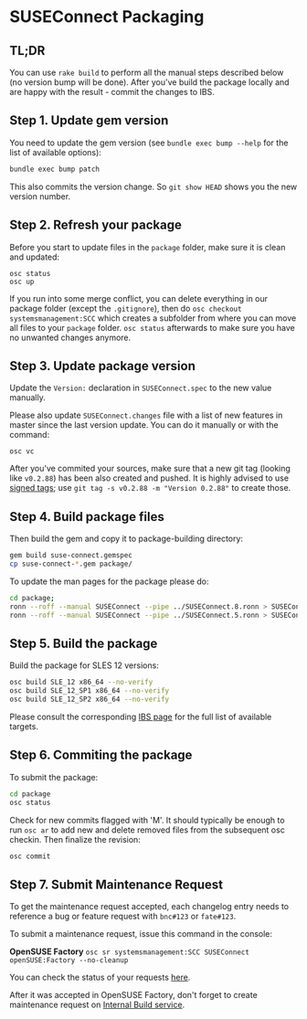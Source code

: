 # SUSEConnect Packaging

## TL;DR

You can use `rake build` to perform all the manual steps described below (no version bump will be done).
After you've build the package locally and are happy with the result - commit the changes to IBS.

## Step 1. Update gem version

You need to update the gem version (see `bundle exec bump --help` for the list of available options):

```bash
bundle exec bump patch
```
This also commits the version change. So `git show HEAD` shows you the new version number.

## Step 2. Refresh your package

Before you start to update files in the `package` folder, make sure it is clean and updated:
```
osc status
osc up
```

If you run into some merge conflict, you can delete everything in our package folder (except the `.gitignore`), then do
`osc checkout systemsmanagement:SCC` which creates a subfolder from where you can move all files to your `package` folder.
`osc status` afterwards to make sure you have no unwanted changes anymore.

## Step 3. Update package version

Update the `Version:` declaration in `SUSEConnect.spec` to the new value manually.

Please also update `SUSEConnect.changes` file with a list of new features in master since the last version update. You can do it manually or with the command:
```
osc vc
```

After you've commited your sources, make sure that a new git tag (looking like `v0.2.88`) has been also created and pushed. It is highly advised to use [signed tags](https://git-scm.com/book/en/v2/Git-Tools-Signing-Your-Work); use `git tag -s v0.2.88 -m "Version 0.2.88"` to create those.

## Step 4. Build package files

Then build the gem and copy it to package-building directory:

```bash
gem build suse-connect.gemspec
cp suse-connect-*.gem package/
```

To update the man pages for the package please do:

```bash
cd package;
ronn --roff --manual SUSEConnect --pipe ../SUSEConnect.8.ronn > SUSEConnect.8  && gzip -f SUSEConnect.8
ronn --roff --manual SUSEConnect --pipe ../SUSEConnect.5.ronn > SUSEConnect.5  && gzip -f SUSEConnect.5
```

## Step 5. Build the package

Build the package for SLES 12 versions:

```bash
osc build SLE_12 x86_64 --no-verify
osc build SLE_12_SP1 x86_64 --no-verify
osc build SLE_12_SP2 x86_64 --no-verify
```

Please consult the corresponding [IBS page](https://build.opensuse.org/package/show/systemsmanagement:SCC/SUSEConnect) for the full list of available targets.

## Step 6. Commiting the package

To submit the package:
```bash
cd package
osc status
```

Check for new commits flagged with 'M'.
It should typically be enough to run `osc ar` to add new and delete removed files from the subsequent osc checkin. Then finalize the revision:

```bash
osc commit
```


## Step 7. Submit Maintenance Request

To get the maintenance request accepted, each changelog entry needs to reference a bug or feature
request with `bnc#123` or `fate#123`.

To submit a maintenance request, issue this command in the console:

__OpenSUSE Factory__ `osc sr systemsmanagement:SCC SUSEConnect openSUSE:Factory --no-cleanup`

You can check the status of your requests [here](https://build.opensuse.org/package/requests/systemsmanagement:SCC/SUSEConnect).

After it was accepted in OpenSUSE Factory, don't forget to create maintenance request on [Internal Build service](https://build.suse.de/package/show/Devel:SCC:suseconnect/SUSEConnect). 
